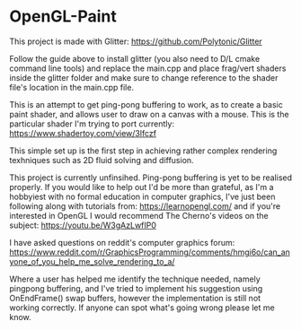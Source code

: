 # OpenGL-Paint

This project is made with Glitter: https://github.com/Polytonic/Glitter

Follow the guide above to install glitter (you also need to D/L cmake command line tools) and replace the main.cpp and place frag/vert shaders inside the glitter folder and make sure to change reference to the shader file's location in the main.cpp file.

This is an attempt to get ping-pong buffering to work, as to create a basic paint shader, and allows user to draw on a canvas with a mouse. This is the particular
shader I'm trying to port currently: https://www.shadertoy.com/view/3lfczf

This simple set up is the first step in achieving rather complex rendering texhniques such as 2D fluid solving and diffusion.

This project is currently unfinsihed. Ping-pong buffering is yet to be realised properly. If you would like to help out I'd be more than grateful, as I'm a hobbyiest with no formal education in computer graphics, I've just been following along with tutorials from: https://learnopengl.com/ and if you're interested in OpenGL I would recommend The Cherno's videos on the subject: https://youtu.be/W3gAzLwfIP0

I have asked questions on reddit's computer graphics forum: https://www.reddit.com/r/GraphicsProgramming/comments/hmgi6o/can_anyone_of_you_help_me_solve_rendering_to_a/

Where a user has helped me identify the technique needed, namely pingpong buffering, and I've tried to implement his suggestion using OnEndFrame() swap buffers, however the implementation is still not working correctly. If anyone can spot what's going wrong please let me know.
